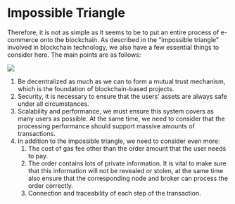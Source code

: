 # Impossible Triangle

Therefore, it is not as simple as it seems to be to put an entire process of e-commerce onto the blockchain. As described in the “impossible triangle” involved in blockchain technology, we also have a few essential things to consider here. The main points are as follows:

![](https://lh3.googleusercontent.com/PD-99\_SrycT2yp9A3vbeAxAtVscPIOg-NxtNcArjeJ6\_SAAaTmyVQNW8-xAg6cwQfpCbJkYHjPRhGJd7vZdYw3F20-U7JUApo3va3yfsWnZnszere\_XXyOa1Dkn4URP9jpq02Obe)



1. Be decentralized as much as we can to form a mutual trust mechanism, which is the foundation of blockchain-based projects.
2. Security, it is necessary to ensure that the users' assets are always safe under all circumstances.
3. Scalability and performance, we must ensure this system covers as many users as possible. At the same time, we need to consider that the processing performance should support massive amounts of transactions.
4. In addition to the impossible triangle, we need to consider even more:&#x20;
   1. The cost of gas fee other than the order amount that the user needs to pay.&#x20;
   2. The order contains lots of private information. It is vital to make sure that this information will not be revealed or stolen, at the same time also ensure that the corresponding node and broker can process the order correctly.&#x20;
   3. Connection and traceability of each step of the transaction.
